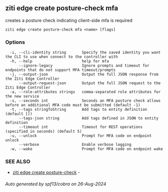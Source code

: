 ## ziti edge create posture-check mfa

creates a posture check indicating client-side mfa is required

```
ziti edge create posture-check mfa <name> [flags]
```

### Options

```
  -i, --cli-identity string       Specify the saved identity you want the CLI to use when connect to the controller with
  -h, --help                      help for mfa
      --ignore-legacy             Ignore prompts and timeout for endpoints that do not support MFA timeout/prompts
  -j, --output-json               Output the full JSON response from the Ziti Edge Controller
      --output-request-json       Output the full JSON request to the Ziti Edge Controller
  -a, --role-attributes strings   comma-separated role attributes for the new service
  -s, --seconds int               Seconds an MFA posture check allows before an additional MFA code must be submitted (default -1)
  -t, --tags stringToString       Add tags to entity definition (default [])
      --tags-json string          Add tags defined in JSON to entity definition
      --timeout int               Timeout for REST operations (specified in seconds) (default 5)
  -u, --unlock                    Prompt for MFA code on endpoint unlock
      --verbose                   Enable verbose logging
  -w, --wake                      Prompt for MFA code on endpoint wake
```

### SEE ALSO

* [ziti edge create posture-check](../posture-check.md)	 - 

###### Auto generated by spf13/cobra on 26-Aug-2024

